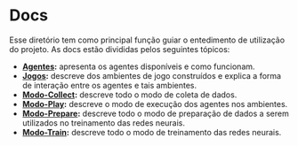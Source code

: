 # Docs

Esse diretório tem como principal função guiar o entedimento de utilização do projeto. As docs estão divididas pelos seguintes tópicos:

- **[Agentes](docs/Agentes.md):** apresenta os agentes disponíveis e como funcionam.
- **[Jogos](docs/Jogos.md):** descreve dos ambientes de jogo construídos e explica a forma de interação entre os agentes e tais ambientes.  
- **[Modo-Collect](docs/Modo-Collect.md):** descreve todo o modo de coleta de dados.
- **[Modo-Play](docs/Modo-Play.md):** descreve o modo de execução dos agentes nos ambientes.
- **[Modo-Prepare](docs/Modo-Prepare.md):** descreve todo o modo de preparação de dados a serem utilizados no treinamento das redes neurais.
- **[Modo-Train](docs/Modo-Train.md):** descreve todo o modo de treinamento das redes neurais.
